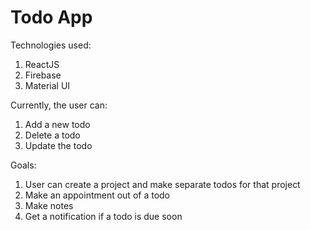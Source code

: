 # Todo App

Technologies used:

1. ReactJS
2. Firebase
3. Material UI

Currently, the user can:

1. Add a new todo
2. Delete a todo
3. Update the todo

Goals:

1. User can create a project and make separate todos for that project
2. Make an appointment out of a todo
3. Make notes
4. Get a notification if a todo is due soon
